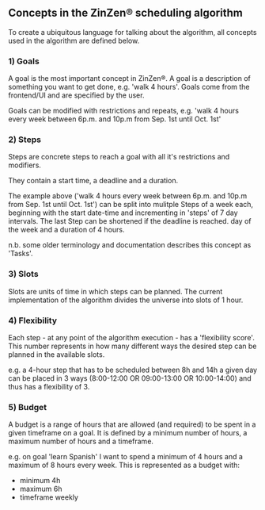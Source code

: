 ## Concepts in the ZinZen&reg; scheduling algorithm
To create a ubiquitous language for talking about the algorithm, all concepts used in the algorithm are defined below.

### 1) Goals
A goal is the most important concept in ZinZen&reg;. A goal is a description of something 
you want to get done, e.g. 'walk 4 hours'. Goals come from the frontend/UI and are specified by the user.

Goals can be modified with restrictions and repeats, e.g. 'walk 4 hours every week between 6p.m. and 10p.m from Sep. 1st until Oct. 1st'

### 2) Steps
Steps are concrete steps to reach a goal with all it's restrictions and modifiers.

They contain a start time, a deadline and a duration.

The example above ('walk 4 hours every week between 6p.m. and 10p.m from Sep. 1st until Oct. 1st')
can be split into mulitple Steps of a week each, beginning with the start date-time and incrementing in 'steps' of 7 day intervals. The last Step can be shortened if the deadline is reached.
day of the week and a duration of 4 hours.

n.b. some older terminology and documentation describes this concept as 'Tasks'.

### 3) Slots
Slots are units of time in which steps can be planned. The current implementation of the algorithm
divides the universe into slots of 1 hour.

### 4) Flexibility
Each step - at any point of the algorithm execution - has a 'flexibility score'. This number represents
in how many different ways the desired step can be planned in the available slots.

e.g. a 4-hour step that has to be scheduled between 8h and 14h a given day can be placed in 3 ways
(8:00-12:00 OR 09:00-13:00 OR 10:00-14:00) and thus has a flexibility of 3.

### 5) Budget
A budget is a range of hours that are allowed (and required) to be spent in a given timeframe on a goal.
It is defined by a minimum number of hours, a maximum number of hours and a timeframe.

e.g. on goal 'learn Spanish' I want to spend a minimum of 4 hours and a maximum of 8 hours every week.
This is represented as a budget with:
* minimum 4h
* maximum 6h
* timeframe weekly